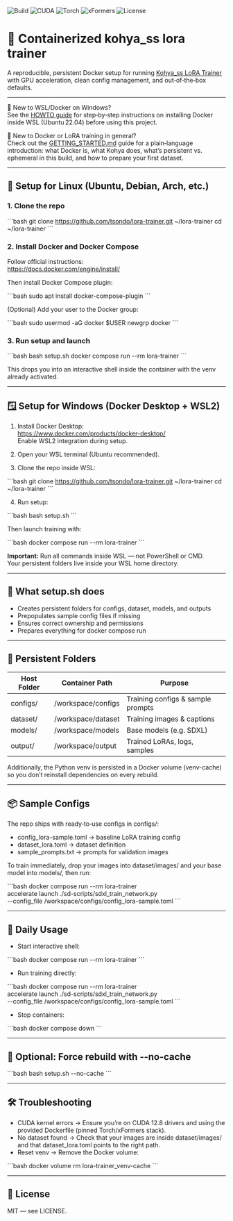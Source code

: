 ![Build](https://img.shields.io/badge/build-passing-brightgreen)
![CUDA](https://img.shields.io/badge/CUDA-12.8-blue)
![Torch](https://img.shields.io/badge/Torch-2.2.2-informational)
![xFormers](https://img.shields.io/badge/xFormers-enabled-success)
![License](https://img.shields.io/github/license/tsondo/kohya_ss_docker)

# 🧩 Containerized kohya_ss lora trainer 

A reproducible, persistent Docker setup for running [Kohya_ss LoRA Trainer](https://github.com/bmaltais/kohya_ss) with GPU acceleration, clean config management, and out‑of‑the‑box defaults.

---

📖 New to WSL/Docker on Windows?  
See the [HOWTO guide](HOWTO.md) for step‑by‑step instructions on installing Docker inside WSL (Ubuntu 22.04) before using this project.

📘 New to Docker or LoRA training in general?  
Check out the [GETTING_STARTED.md](GETTING_STARTED.md) guide for a plain‑language introduction: what Docker is, what Kohya does, what’s persistent vs. ephemeral in this build, and how to prepare your first dataset.

---

## 🐧 Setup for Linux (Ubuntu, Debian, Arch, etc.)

### 1. Clone the repo

\`\`\`bash
git clone https://github.com/tsondo/lora-trainer.git ~/lora-trainer
cd ~/lora-trainer
\`\`\`

### 2. Install Docker and Docker Compose

Follow official instructions:  
https://docs.docker.com/engine/install/

Then install Docker Compose plugin:

\`\`\`bash
sudo apt install docker-compose-plugin
\`\`\`

(Optional) Add your user to the Docker group:

\`\`\`bash
sudo usermod -aG docker $USER
newgrp docker
\`\`\`

### 3. Run setup and launch

\`\`\`bash
bash setup.sh
docker compose run --rm lora-trainer
\`\`\`

This drops you into an interactive shell inside the container with the venv already activated.

---

## 🪟 Setup for Windows (Docker Desktop + WSL2)

1. Install Docker Desktop:  
   https://www.docker.com/products/docker-desktop/  
   Enable WSL2 integration during setup.

2. Open your WSL terminal (Ubuntu recommended).

3. Clone the repo inside WSL:

\`\`\`bash
git clone https://github.com/tsondo/lora-trainer.git ~/lora-trainer
cd ~/lora-trainer
\`\`\`

4. Run setup:

\`\`\`bash
bash setup.sh
\`\`\`

Then launch training with:

\`\`\`bash
docker compose run --rm lora-trainer
\`\`\`

**Important:** Run all commands inside WSL — not PowerShell or CMD.  
Your persistent folders live inside your WSL home directory.

---

## 🚀 What setup.sh does

- Creates persistent folders for configs, dataset, models, and outputs  
- Prepopulates sample config files if missing  
- Ensures correct ownership and permissions  
- Prepares everything for docker compose run  

---

## 🧱 Persistent Folders

| Host Folder | Container Path       | Purpose                           |
|-------------|----------------------|-----------------------------------|
| configs/    | /workspace/configs   | Training configs & sample prompts |
| dataset/    | /workspace/dataset   | Training images & captions        |
| models/     | /workspace/models    | Base models (e.g. SDXL)           |
| output/     | /workspace/output    | Trained LoRAs, logs, samples      |

Additionally, the Python venv is persisted in a Docker volume (venv-cache) so you don’t reinstall dependencies on every rebuild.

---

## 📦 Sample Configs

The repo ships with ready‑to‑use configs in configs/:

- config_lora-sample.toml → baseline LoRA training config  
- dataset_lora.toml → dataset definition  
- sample_prompts.txt → prompts for validation images  

To train immediately, drop your images into dataset/images/ and your base model into models/, then run:

\`\`\`bash
docker compose run --rm lora-trainer \
  accelerate launch ./sd-scripts/sdxl_train_network.py \
  --config_file /workspace/configs/config_lora-sample.toml
\`\`\`

---

## 🔁 Daily Usage

- Start interactive shell:

\`\`\`bash
docker compose run --rm lora-trainer
\`\`\`

- Run training directly:

\`\`\`bash
docker compose run --rm lora-trainer \
  accelerate launch ./sd-scripts/sdxl_train_network.py \
  --config_file /workspace/configs/config_lora-sample.toml
\`\`\`

- Stop containers:

\`\`\`bash
docker compose down
\`\`\`

---

## 🧪 Optional: Force rebuild with --no-cache

\`\`\`bash
bash setup.sh --no-cache
\`\`\`

---

## 🛠 Troubleshooting

- CUDA kernel errors → Ensure you’re on CUDA 12.8 drivers and using the provided Dockerfile (pinned Torch/xFormers stack).  
- No dataset found → Check that your images are inside dataset/images/ and that dataset_lora.toml points to the right path.  
- Reset venv → Remove the Docker volume:  

\`\`\`bash
docker volume rm lora-trainer_venv-cache
\`\`\`

---

## 📜 License

MIT — see LICENSE.
